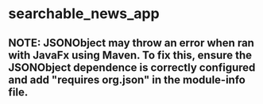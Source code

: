 # searchable_news_app
## NOTE: JSONObject may throw an error when ran with JavaFx using Maven. To fix this, ensure the JSONObject dependence is correctly configured and add "requires org.json" in the module-info file. 
